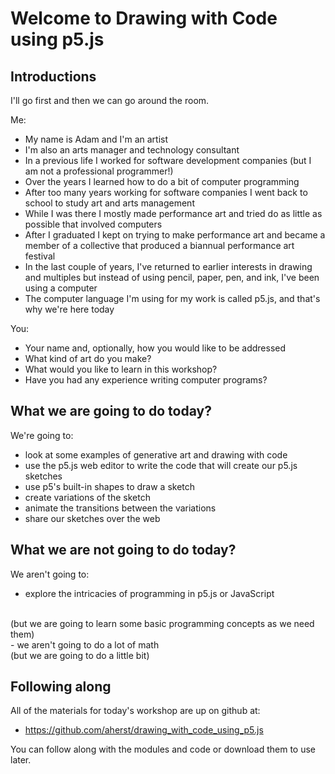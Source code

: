 # Welcome to Drawing with Code using p5.js

## Introductions

I'll go first and then we can go around the room.

Me:

- My name is Adam and I'm an artist
- I'm also an arts manager and technology consultant
- In a previous life I worked for software development companies (but I am not a professional programmer!)
- Over the years I learned how to do a bit of computer programming
- After too many years working for software companies I went back to school to study art and arts management
- While I was there I mostly made performance art and tried do as little as possible that involved computers
- After I graduated I kept on trying to make performance art and became a member of a collective that produced a biannual performance art festival
- In the last couple of years, I've returned to earlier interests in drawing
and multiples but instead of using pencil, paper, pen, and ink, I've been using a computer
- The computer language I'm using for my work is called p5.js, and that's why we're here today  

You:
- Your name and, optionally, how you would like to be addressed
- What kind of art do you make?
- What would you like to learn in this workshop?
- Have you had any experience writing computer programs?

## What we are going to do today?

We're going to:

- look at some examples of generative art and drawing with code
- use the p5.js web editor to write the code that will create our p5.js sketches
- use p5's built-in shapes to draw a sketch
- create variations of the sketch
- animate the transitions between the variations
- share our sketches over the web

## What we are not going to do today?

We aren't going to:

- explore the intricacies of programming in p5.js or JavaScript
<br>
(but we are going to learn some basic programming concepts as we need them)
<br>
- we aren't going to do a lot of math
<br>
(but we are going to do a little bit)

## Following along

All of the materials for today's workshop are up on github at:

- https://github.com/aherst/drawing_with_code_using_p5.js

You can follow along with the modules and code or download them to use later.
